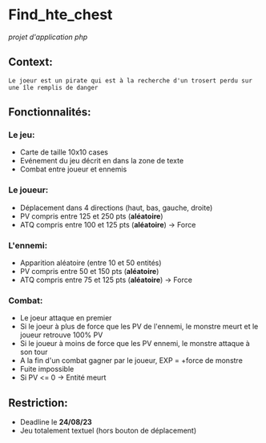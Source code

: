 # Find_hte_chest
*projet d'application php*

## Context:
    Le joeur est un pirate qui est à la recherche d'un trosert perdu sur une île remplis de danger

## Fonctionnalités:
### Le jeu:
- Carte de taille 10x10 cases
- Evénement du jeu décrit en dans la zone de texte
- Combat entre joueur et ennemis

### Le joueur:
- Déplacement dans 4 directions (haut, bas, gauche, droite)
- PV compris entre 125 et 250 pts (**aléatoire**)
- ATQ compris entre 100 et 125 pts (**aléatoire**) -> Force

### L'ennemi:
- Apparition aléatoire (entre 10 et 50 entités)
- PV compris entre 50 et 150 pts (**aléatoire**)
- ATQ compris entre 75 et 125 pts (**aléatoire**) -> Force

### Combat:
- Le joeur attaque en premier
- Si le joeur à plus de force que les PV de l'ennemi, le monstre meurt et le joueur retrouve 100% PV
- Si le joueur à moins de force que les PV ennemi, le monstre attaque à son tour
- A la fin d'un combat gagner par le joueur, EXP = +force de monstre
- Fuite impossible
- Si PV <= 0 -> Entité meurt

## Restriction:
- Deadline le **24/08/23**
- Jeu totalement textuel (hors bouton de déplacement)